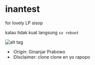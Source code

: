 # inantest
for lovely LP sisop

kalau tidak kuat langsung `su reboot`

![alt tag](http://api.ning.com/files/rBZCY6X2uOlTJ8P9qLiTaHrX71x-bhRd9qAkTQBwNkSJPHtbC0Md09jy7l2JFbAGIWeexn8YrPUqqxKklZ5yJFL1uCaRvYYI/smiling.monkey.jpg)

+ :Origin: Ginanjar Prabowo
+ :Disclaimer: clone clone en yo rapopo
